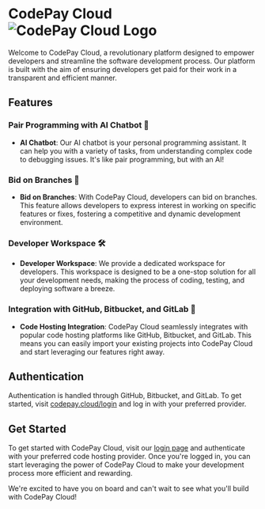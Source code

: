 # CodePay Cloud ![CodePay Cloud Logo](./path/to/codepay.png)

Welcome to CodePay Cloud, a revolutionary platform designed to empower developers and streamline the software development process. Our platform is built with the aim of ensuring developers get paid for their work in a transparent and efficient manner.

## Features

### Pair Programming with AI Chatbot 🤖

- **AI Chatbot**: Our AI chatbot is your personal programming assistant. It can help you with a variety of tasks, from understanding complex code to debugging issues. It's like pair programming, but with an AI!

### Bid on Branches 🌳

- **Bid on Branches**: With CodePay Cloud, developers can bid on branches. This feature allows developers to express interest in working on specific features or fixes, fostering a competitive and dynamic development environment.

### Developer Workspace 🛠️

- **Developer Workspace**: We provide a dedicated workspace for developers. This workspace is designed to be a one-stop solution for all your development needs, making the process of coding, testing, and deploying software a breeze.

### Integration with GitHub, Bitbucket, and GitLab 🔗

- **Code Hosting Integration**: CodePay Cloud seamlessly integrates with popular code hosting platforms like GitHub, Bitbucket, and GitLab. This means you can easily import your existing projects into CodePay Cloud and start leveraging our features right away.

## Authentication

Authentication is handled through GitHub, Bitbucket, and GitLab. To get started, visit [codepay.cloud/login](https://codepay.cloud/login) and log in with your preferred provider.

## Get Started

To get started with CodePay Cloud, visit our [login page](https://codepay.cloud/login) and authenticate with your preferred code hosting provider. Once you're logged in, you can start leveraging the power of CodePay Cloud to make your development process more efficient and rewarding.

We're excited to have you on board and can't wait to see what you'll build with CodePay Cloud!